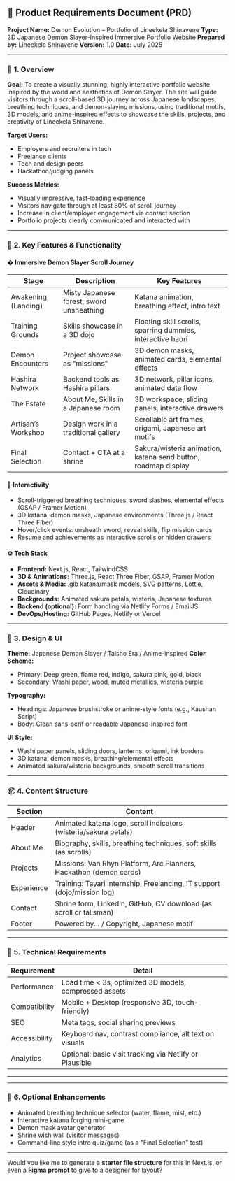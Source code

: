 

## 📝 **Product Requirements Document (PRD)**

**Project Name:** Demon Evolution – Portfolio of Lineekela Shinavene
**Type:** 3D Japanese Demon Slayer-Inspired Immersive Portfolio Website
**Prepared by:** Lineekela Shinavene
**Version:** 1.0
**Date:** July 2025

---

### 🧭 **1. Overview**

**Goal:**
To create a visually stunning, highly interactive portfolio website inspired by the world and aesthetics of Demon Slayer. The site will guide visitors through a scroll-based 3D journey across Japanese landscapes, breathing techniques, and demon-slaying missions, using traditional motifs, 3D models, and anime-inspired effects to showcase the skills, projects, and creativity of Lineekela Shinavene.

**Target Users:**

* Employers and recruiters in tech
* Freelance clients
* Tech and design peers
* Hackathon/judging panels

**Success Metrics:**

* Visually impressive, fast-loading experience
* Visitors navigate through at least 80% of scroll journey
* Increase in client/employer engagement via contact section
* Portfolio projects clearly communicated and interacted with

---


### 🧩 **2. Key Features & Functionality**

#### �️ **Immersive Demon Slayer Scroll Journey**

| Stage                           | Description                                 | Key Features                                                      |
| ------------------------------- | ------------------------------------------- | ----------------------------------------------------------------- |
| Awakening (Landing)             | Misty Japanese forest, sword unsheathing     | Katana animation, breathing effect, intro text                    |
| Training Grounds                | Skills showcase in a 3D dojo                | Floating skill scrolls, sparring dummies, interactive haori       |
| Demon Encounters                | Project showcase as "missions"              | 3D demon masks, animated cards, elemental effects                 |
| Hashira Network                 | Backend tools as Hashira pillars             | 3D network, pillar icons, animated data flow                      |
| The Estate                      | About Me, Skills in a Japanese room          | 3D workspace, sliding panels, interactive drawers                 |
| Artisan’s Workshop              | Design work in a traditional gallery         | Scrollable art frames, origami, Japanese art motifs               |
| Final Selection                 | Contact + CTA at a shrine                    | Sakura/wisteria animation, katana send button, roadmap display    |


#### 🧠 **Interactivity**

* Scroll-triggered breathing techniques, sword slashes, elemental effects (GSAP / Framer Motion)
* 3D katana, demon masks, Japanese environments (Three.js / React Three Fiber)
* Hover/click events: unsheath sword, reveal skills, flip mission cards
* Resume and achievements as interactive scrolls or hidden drawers


#### ⚙️ **Tech Stack**

* **Frontend:** Next.js, React, TailwindCSS
* **3D & Animations:** Three.js, React Three Fiber, GSAP, Framer Motion
* **Assets & Media:** .glb katana/mask models, SVG patterns, Lottie, Cloudinary
* **Backgrounds:** Animated sakura petals, wisteria, Japanese textures
* **Backend (optional):** Form handling via Netlify Forms / EmailJS
* **DevOps/Hosting:** GitHub Pages, Netlify or Vercel

---


### 🎨 **3. Design & UI**

**Theme:** Japanese Demon Slayer / Taisho Era / Anime-inspired
**Color Scheme:**

* Primary: Deep green, flame red, indigo, sakura pink, gold, black
* Secondary: Washi paper, wood, muted metallics, wisteria purple

**Typography:**

* Headings: Japanese brushstroke or anime-style fonts (e.g., Kaushan Script)
* Body: Clean sans-serif or readable Japanese-inspired font

**UI Style:**

* Washi paper panels, sliding doors, lanterns, origami, ink borders
* 3D katana, demon masks, breathing/elemental effects
* Animated sakura/wisteria backgrounds, smooth scroll transitions

---


### 📦 **4. Content Structure**

| Section    | Content                                                                 |
| ---------- | ----------------------------------------------------------------------- |
| Header     | Animated katana logo, scroll indicators (wisteria/sakura petals)        |
| About Me   | Biography, skills, breathing techniques, soft skills (as scrolls)       |
| Projects   | Missions: Van Rhyn Platform, Arc Planners, Hackathon (demon cards)      |
| Experience | Training: Tayari internship, Freelancing, IT support (dojo/mission log) |
| Contact    | Shrine form, LinkedIn, GitHub, CV download (as scroll or talisman)      |
| Footer     | Powered by... / Copyright, Japanese motif                               |

---


### 🧪 **5. Technical Requirements**

| Requirement   | Detail                                                  |
| ------------- | ------------------------------------------------------- |
| Performance   | Load time < 3s, optimized 3D models, compressed assets  |
| Compatibility | Mobile + Desktop (responsive 3D, touch-friendly)        |
| SEO           | Meta tags, social sharing previews                      |
| Accessibility | Keyboard nav, contrast compliance, alt text on visuals  |
| Analytics     | Optional: basic visit tracking via Netlify or Plausible |

---

---


### 🧰 **6. Optional Enhancements**

* Animated breathing technique selector (water, flame, mist, etc.)
* Interactive katana forging mini-game
* Demon mask avatar generator
* Shrine wish wall (visitor messages)
* Command-line style intro quiz/game (as a "Final Selection" test)

---

Would you like me to generate a **starter file structure** for this in Next.js, or even a **Figma prompt** to give to a designer for layout?
